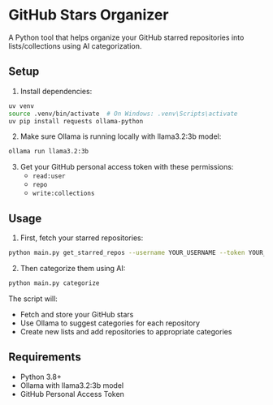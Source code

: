 # GitHub Stars Organizer

A Python tool that helps organize your GitHub starred repositories into lists/collections using AI categorization.

## Setup

1. Install dependencies:

```bash
uv venv
source .venv/bin/activate  # On Windows: .venv\Scripts\activate
uv pip install requests ollama-python
```

2. Make sure Ollama is running locally with llama3.2:3b model:

```bash
ollama run llama3.2:3b
```

3. Get your GitHub personal access token with these permissions:
   - `read:user`
   - `repo`
   - `write:collections`

## Usage

1. First, fetch your starred repositories:

```bash
python main.py get_starred_repos --username YOUR_USERNAME --token YOUR_GITHUB_TOKEN
```

2. Then categorize them using AI:

```bash
python main.py categorize
```

The script will:

- Fetch and store your GitHub stars
- Use Ollama to suggest categories for each repository
- Create new lists and add repositories to appropriate categories

## Requirements

- Python 3.8+
- Ollama with llama3.2:3b model
- GitHub Personal Access Token
